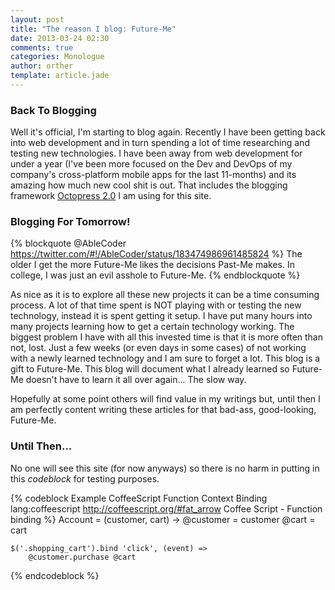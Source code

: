 ```yaml
---
layout: post
title: "The reason I blog: Future-Me"
date: 2013-03-24 02:30
comments: true
categories: Monologue
author: orther
template: article.jade
---
```


### Back To Blogging

Well it's official, I'm starting to blog again. Recently I have been getting back into web
development and in turn spending a lot of time researching and testing new technologies. I have been
away from web development for under a year (I've been more focused on the Dev and DevOps of my
company's cross-platform mobile apps for the last 11-months) and its amazing how much new cool shit
is out. That includes the blogging framework [Octopress 2.0](http://octopress.org/) I am using for this
site.

<span class="more">

### Blogging For Tomorrow!

{% blockquote @AbleCoder https://twitter.com/#!/AbleCoder/status/183474986961485824 %}
The older I get the more Future-Me likes the decisions Past-Me makes. In college, I was just an evil asshole to Future-Me.
{% endblockquote %}

As nice as it is to explore all these new projects it can be a time consuming process. A lot of that
time spent is NOT playing with or testing the new technology, instead it is spent getting it setup.
I have put many hours into many projects learning how to get a certain technology working. The biggest
problem I have with all this invested time is that it is more often than not, lost. Just a few weeks
(or even days in some cases) of not working with a newly learned technology and I am sure to forget
a lot. This blog is a gift to Future-Me. This blog will document what I already learned so
Future-Me doesn't have to learn it all over again... The slow way.

Hopefully at some point others will find value in my writings but, until then I am perfectly
content writing these articles for that bad-ass, good-looking, Future-Me.

### Until Then...

No one will see this site (for now anyways) so there is no harm in putting in this _codeblock_ for
testing purposes.

{% codeblock Example CoffeeScript Function Context Binding lang:coffeescript http://coffeescript.org/#fat_arrow Coffee Script - Function binding %}
Account = (customer, cart) ->
    @customer = customer
    @cart = cart

    $('.shopping_cart').bind 'click', (event) =>
        @customer.purchase @cart
{% endcodeblock %}
